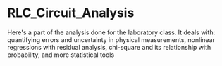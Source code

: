 # RLC_Circuit_Analysis
Here's a part of the analysis done for the laboratory class. It deals with: quantifying errors and uncertainty in physical measurements, nonlinear regressions with residual analysis, chi-square and its relationship with probability, and more statistical tools

